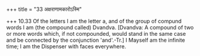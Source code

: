 +++
title = "33 अक्षराणामकारोऽस्मि"

+++
10.33 Of the letters I am the letter a, and of the group of compund
words I am (the compound called) Dvandva. \[Dvandva: A compound of two
or more words which, if not compounded, would stand in the same case and
be connected by the conjunction 'and'.-Tr.\] I Mayself am the infinite
time; I am the Dispenser with faces everywhere.

